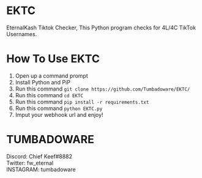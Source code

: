 # EKTC
EternalKash Tiktok Checker, This Python program checks for 4L/4C TikTok Usernames. 

# How To Use EKTC
1. Open up a command prompt
2. Install Python and PiP
3. Run this command `git clone https://github.com/Tumbadoware/EKTC/`
4. Run this command `cd EKTC`
5. Run this command `pip install -r requirements.txt`
6. Run this command `python EKTC.py`
7. Imput your webhook url and enjoy!

# TUMBADOWARE
Discord: Chief Keef#8882 <br>
Twitter: fw_eternal <br>
INSTAGRAM: tumbadoware <br>
